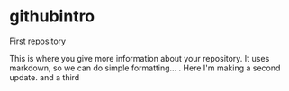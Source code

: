# githubintro
First repository

This is where you give more information about your repository. It uses markdown, so we can do simple formatting... . Here I'm making a second update. and a third
